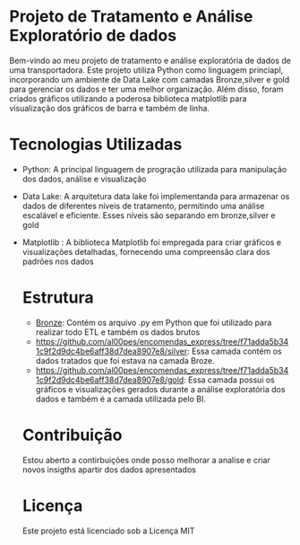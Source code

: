 # Projeto de Tratamento e Análise Exploratório de dados

Bem-vindo ao meu projeto de tratamento e análise exploratória de dados de uma transportadora. Este projeto utiliza
Python como linguagem princiapl, incorporando um ambiente de Data Lake com camadas Bronze,silver e gold
para gerenciar os dados e ter uma melhor organização. Além disso, foram criados gráficos
utilizando a poderosa biblioteca matplotlib para visualização dos gráficos de barra e também de linha.

# Tecnologias Utilizadas
- Python: A principal linguagem de progração utilizada para manipulação dos dados, análise e visualização
- Data Lake: A arquitetura data lake foi implementanda para armazenar os dados de diferentes níveis de tratamento,
  permitindo uma análise escalável e eficiente. Esses níveis são separando em bronze,silver e gold
- Matplotlib : A biblioteca Matplotlib foi empregada para criar gráficos e visualizações detalhadas, fornecendo
  uma compreensão clara dos padrões nos dados

  # Estrutura

  - [Bronze](https://github.com/al00pes/encomendas_express/tree/f71adda5b341c9f2d9dc4be6aff38d7dea8907e8/bronze): Contém os arquivo .py em Python que foi utilizado para realizar todo ETL e também os dados brutos
  - https://github.com/al00pes/encomendas_express/tree/f71adda5b341c9f2d9dc4be6aff38d7dea8907e8/silver: Essa camada contém os dados tratados que foi estava na camada Broze.
  - https://github.com/al00pes/encomendas_express/tree/f71adda5b341c9f2d9dc4be6aff38d7dea8907e8/gold: Essa camada possui os gráficos e visualizações gerados durante a análise exploratória dos dados e também é a camada utilizada pelo BI. 
 
  # Contribuição

  Estou aberto a contirbuições onde posso melhorar a analise e criar novos insigths apartir dos dados apresentados

  # Licença

  Este projeto está licenciado sob a Licença MIT
